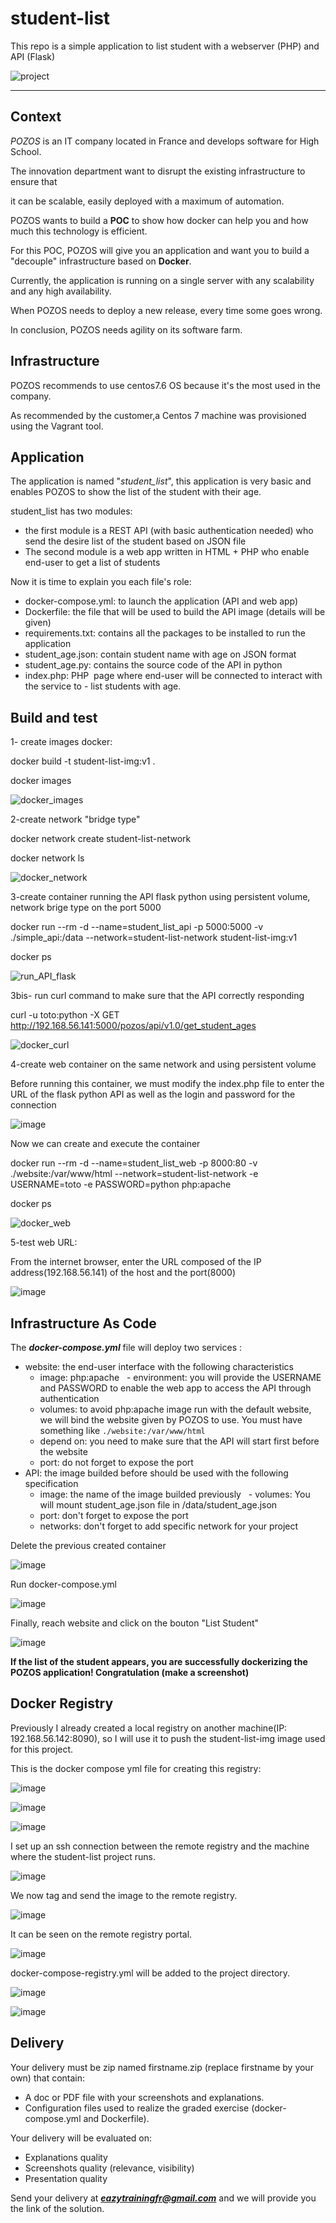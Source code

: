 # student-list 
This repo is a simple application to list student with a webserver (PHP) and API (Flask)

![project](https://user-images.githubusercontent.com/18481009/84582395-ba230b00-adeb-11ea-9453-22ed1be7e268.jpg)


------------


## Context


*POZOS*  is an IT company located in France and develops software for High School.

The innovation department want to disrupt the existing infrastructure to ensure that

it can be scalable, easily deployed with a maximum of automation.

POZOS wants to build a **POC** to show how docker can help you and how much this technology is efficient.

For this POC, POZOS will give you an application and want you to build a "decouple" infrastructure based on **Docker**.

Currently, the application is running on a single server with any scalability and any high availability.

When POZOS needs to deploy a new release, every time some goes wrong.

In conclusion, POZOS needs agility on its software farm.

## Infrastructure

POZOS recommends to use centos7.6 OS because it's the most used in the company.

As recommended by the customer,a Centos 7 machine was provisioned using the Vagrant tool.


## Application


The application is named "*student_list*", this application is very basic and enables POZOS to show the list of the student with their age.

student_list has two modules:

- the first module is a REST API (with basic authentication needed) who send the desire list of the student based on JSON file
- The second module is a web app written in HTML + PHP who enable end-user to get a list of students

Now it is time to explain you each file's role:

- docker-compose.yml: to launch the application (API and web app)
- Dockerfile: the file that will be used to build the API image (details will be given)
- requirements.txt: contains all the packages to be installed to run the application
- student_age.json: contain student name with age on JSON format
- student_age.py: contains the source code of the API in python
- index.php: PHP  page where end-user will be connected to interact with the service to - list students with age. 

## Build and test 

1- create images docker:

 docker build -t student-list-img:v1 .
 
 docker images
 
![docker_images](https://github.com/ravelonanosy/mini-projet-docker-03/assets/138290448/28bf0dcd-78d5-4e9f-8582-d26a5937dbe6)


2-create network "bridge type"

docker network create student-list-network

docker network ls


![docker_network](https://github.com/ravelonanosy/mini-projet-docker-03/assets/138290448/d090e255-9fc0-4c6d-865c-a716fae4767e)



3-create container running the API flask python using persistent volume, network brige type on the port 5000

docker run --rm -d --name=student_list_api -p 5000:5000 -v ./simple_api:/data --network=student-list-network student-list-img:v1

docker ps

![run_API_flask](https://github.com/ravelonanosy/mini-projet-docker-03/assets/138290448/d2dc6af1-58e9-4255-bab4-c09cdc779893)


3bis- run curl command to make sure that the API correctly responding

curl -u toto:python -X GET http://192.168.56.141:5000/pozos/api/v1.0/get_student_ages

![docker_curl](https://github.com/ravelonanosy/mini-projet-docker-03/assets/138290448/84338fe0-ce51-447a-8e9c-1612c7ea84ee)



4-create web container on the same network and using  persistent volume

Before running this container, we must modify the index.php file to enter the URL of the flask python API as well as the login and password for the connection

![image](https://github.com/ravelonanosy/mini-projet-docker-03/assets/138290448/a8e223aa-7100-4189-9634-0d6822497afc)


Now we can create and execute the container

docker run --rm -d --name=student_list_web -p 8000:80 -v ./website:/var/www/html --network=student-list-network -e USERNAME=toto -e PASSWORD=python php:apache

docker ps 

![docker_web](https://github.com/ravelonanosy/mini-projet-docker-03/assets/138290448/6ee52622-c959-4478-970e-b3f5caec2cbd)



5-test web URL:

From the internet browser, enter the URL composed of the IP address(192.168.56.141) of the host and the port(8000)

![image](https://github.com/ravelonanosy/mini-projet-docker-03/assets/138290448/e4884038-d2f1-4f90-b9b0-5fc733fead8c)





## Infrastructure As Code 


The ***docker-compose.yml*** file will deploy two services :

- website: the end-user interface with the following characteristics
   - image: php:apache
   - environment: you will provide the USERNAME and PASSWORD to enable the web app to access the API through authentication
   - volumes: to avoid php:apache image run with the default website, we will bind the website given by POZOS to use. You must have something like
`./website:/var/www/html`
   - depend on: you need to make sure that the API will start first before the website
   - port: do not forget to expose the port
- API: the image builded before should be used with the following specification
   - image: the name of the image builded previously
   - volumes: You will mount student_age.json file in /data/student_age.json
   - port: don't forget to expose the port
   - networks: don't forget to add specific network for your project

Delete the previous created container

![image](https://github.com/ravelonanosy/mini-projet-docker-02/assets/138290448/d6b2a2d3-72d2-4e11-89b8-5fd4dcc0c99b)


Run docker-compose.yml

![image](https://github.com/ravelonanosy/mini-projet-docker-02/assets/138290448/f6154137-5949-4db4-92b3-bcbd630f75ea)


Finally, reach website and click on the bouton "List Student"

![image](https://github.com/ravelonanosy/mini-projet-docker-02/assets/138290448/5a9168de-8928-422f-9988-7b827f30b41b)


**If the list of the student appears, you are successfully dockerizing the POZOS application! Congratulation (make a screenshot)**

## Docker Registry 

Previously I already created a local registry on another machine(IP: 192.168.56.142:8090), so I will use it to push the student-list-img image used for this project.

This is the docker compose yml file for creating this registry:

![image](https://github.com/ravelonanosy/mini-projet-docker-02/assets/138290448/22540fff-715e-45bd-99c5-9bd40bcc4fd7)

![image](https://github.com/ravelonanosy/mini-projet-docker-02/assets/138290448/16b95ae1-ea9d-4d1b-ab59-8d81baf0bb66)

![image](https://github.com/ravelonanosy/mini-projet-docker-02/assets/138290448/dc8d5519-eb4c-4592-b477-6658b6c1532c)

I set up an ssh connection between the remote registry and the machine where the student-list project runs.

![image](https://github.com/ravelonanosy/mini-projet-docker-02/assets/138290448/6fa780b0-b77f-44e3-90e5-18579bc9dc12)

We now tag and send the image to the remote registry.

![image](https://github.com/ravelonanosy/mini-projet-docker-02/assets/138290448/a91ee28f-d94c-4ee2-a913-f334894e90c4)

It can be seen on the remote registry portal.

![image](https://github.com/ravelonanosy/mini-projet-docker-02/assets/138290448/6b3c9261-a776-4cac-aa27-8bd44e0a37e0)

docker-compose-registry.yml will be added to the project directory.

![image](https://github.com/ravelonanosy/mini-projet-docker-02/assets/138290448/e794c3ea-75ac-4d3f-a48d-c00570668999)

![image](https://github.com/ravelonanosy/mini-projet-docker-02/assets/138290448/2bf587d8-ff95-4cb9-9df9-c1e68f38824d)


## Delivery 

Your delivery must be zip named firstname.zip (replace firstname by your own) that contain:

- A doc or PDF file with your screenshots and explanations.
- Configuration files used to realize the graded exercise (docker-compose.yml and Dockerfile).

Your delivery will be evaluated on:

- Explanations quality
- Screenshots quality (relevance, visibility)
- Presentation quality

Send your delivery at ***eazytrainingfr@gmail.com*** and we will provide you the link of the solution.
